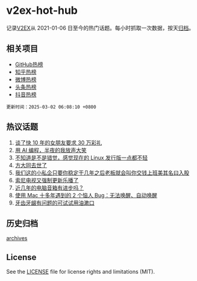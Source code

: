 # v2ex-hot-hub

 记录[V2EX](https://www.v2ex.com/)从 2021-01-06 日至今的热门话题。每小时抓取一次数据，按天[归档](archives)。
 
 ## 相关项目

- [GitHub热榜](https://github.com/lonnyzhang423/github-hot-hub)
- [知乎热榜](https://github.com/lonnyzhang423/zhihu-hot-hub)
- [微博热榜](https://github.com/lonnyzhang423/weibo-hot-hub)
- [头条热榜](https://github.com/lonnyzhang423/toutiao-hot-hub)
- [抖音热榜](https://github.com/lonnyzhang423/douyin-hot-hub)


 `更新时间：2025-03-02 06:08:10 +0800`

## 热议话题

1. [谈了快 10 年的女朋友要求 30 万彩礼](https://www.v2ex.com/t/1115118)
1. [用 AI 编程，半夜的我放声大笑](https://www.v2ex.com/t/1115054)
1. [不知道是不是错觉，感觉现在的 Linux 发行版一点都不轻](https://www.v2ex.com/t/1115056)
1. [方大同去世了](https://www.v2ex.com/t/1115074)
1. [我们这的小私企只要你稳定干几年之后老板就会叫你交钱上班美其名曰入股](https://www.v2ex.com/t/1115027)
1. [索尼电视又强制更新乐播了](https://www.v2ex.com/t/1115024)
1. [近几年的电脑音箱有进步吗？](https://www.v2ex.com/t/1115084)
1. [使用 Mac 十多年遇到的 2 个恼人 Bug：无法唤醒、自动唤醒](https://www.v2ex.com/t/1115048)
1. [牙齿牙龈有问题的可试试用油漱口](https://www.v2ex.com/t/1115059)

## 历史归档

[archives](archives)

## License

See the [LICENSE](LICENSE) file for license rights and limitations (MIT).

